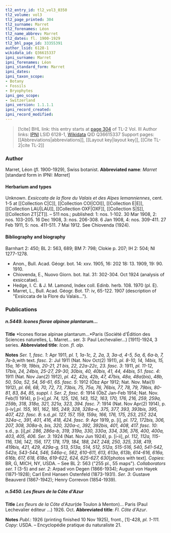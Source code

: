 ```yaml
---
tl2_entry_id: tl2_vol3_0350
tl2_volume: vol3
tl2_page_printed: 304
tl2_surname: Marret
tl2_forenames: Léon
tl2_name_abbrev: Marret
tl2_dates: fl. 1900-1929
tl2_bhl_page_id: 33355391
author_lsid: 6128-1
wikidata_id: Q36615337
ipni_surname: Marret
ipni_forenames: Léon
ipni_standard_form: Marret
ipni_dates: 
ipni_taxon_scope: 
- Botany
- Fossils
- Bryophytes
ipni_geo_scope: 
- Switzerland
ipni_version: 1.1.1.1
ipni_record_created: 
ipni_record_modified:
---
```


> [!cite] BHL link: this entry starts at [page 304](https://www.biodiversitylibrary.org/page/33355391) of TL-2 Vol. III
> Author links: [IPNI](https://www.ipni.org/a/6128-1) LSID 6128-1, [Wikidata](https://www.wikidata.org/wiki/Q36615337) QID Q36615337
> Support pages: [[Abbreviations|abbreviations]], [[Layout key|layout key]], [[Cite TL-2|cite TL-2]]

### Author

Marret, Léon (*fl*. 1900-1929), Swiss botanist. 
**Abbreviated name**: *Marret* \[standard form in IPNI: *Marret*\]

#### Herbarium and types

Unknown. *Exsiccata de la flore du Valais et des Alpes lemanniennes*, cent. 1-5 at [[Collection C|C]], [[Collection COI|COI]], [[Collection E|E]], [[Collection LAU|LAU]], [[Collection OXF|OXF]], [[Collection S|S]], [[Collection ZT|ZT]]. – 511 nos.; published: 1: nos. 1-102. 30 Mar 1908, 2: nos. 103-205. 16 Dec 1908, 3: nos. 206-308. 6 Jan 1908, 4: nos. 309-411. 27 Feb 1911, 5: nos. 411-511. 7 Mai 1912. See Chiovenda (1924).

#### Bibliography and biography

Barnhart 2: 450; BL 2: 563, 689; BM 7: 798; Clokie p. 207; IH 2: 504; NI 1277-1278.
- Anon., Bull. Acad. Géogr. bot. 14: xxv. 1905, 16: 202 18: 13. 1909, 19: 90. 1910.
- Chiovenda, E., Nuovo Giorn. bot. Ital. 31: 302-304. Oct 1924 (analysis of exsiccatae).
- Hedge, I. C. & J. M. Lamond, Index coll. Edinb. herb. 108. 1970 (pl. E).
- Marret, L., Bull. Acad. Géogr. Bot. 17: iv, 65-122. 1907 (description of "Exsiccata de la Flore du Valais...").

### Publications

##### n.5449. Icones florae alpinae plantarum...

**Title**
*Icones florae alpinae plantarum...*Paris (Société d'Édition des Sciences naturelles, L. Marret... ser. 3: Paul Lechevalier...) \[1911\]-1924, 3 series.
**Abbreviated title**: *Icon. fl. alp.*

**Notes**
*Ser. 1, fasc. 1*: Apr 1911, *pl. 1, 1a-1c, 2, 2a, 3, 3a-d, 4-5, 5a, 6, 6a-b, 7, 7a-b*,with text.
*fasc*. 2: Jul 1911 (Nat. Nov Oct(2) 1911), *pl. 8-10, 14, 14bis, 15, 15a, 16-19, 19bis, 20-21, 21 bis, 22, 22a-22c, 23.*
*fasc. 3*: 1911, *pl. 11-12, 17bis, 24, 24bis, 25-27, 29-30, 30bis, 40, 40bis, 41, 44, 44bis, 51.*
*fasc. 4*: 1911 (Nat. Nov Jan(2) 1912), *pl. 42, 42a, 42b, 47, 47bis, 48a, 48a*(*bis*), *48b, 50, 50a, 52, 54, 56-61, 65.*
*fasc. 5*: 1912 (Öbz Apr 1912; Nat. Nov. Mai(1) 1912), *pl. 66, 68, 70, 72, 73, 73bis, 75, 75a, 76, 76bis, 77, 78, 79, 79bis, 80-81, 83, 84, 85, suppl. I.*
*Ser. 2, fasc. 6*: 1914 (ÖbZ Jan-Feb 1914; Nat. Nov. Feb(1) 1914), p \[i-x\],*pl. 74, 125, 126, 143, 152, 163, 170, 176, 216, 259, 259a, 259b, 318, 318a, 321, 321a, 323, 394.*
*fasc. 7*: 1914 (Nat. Nov Apr(2) 1914), p. \[i-iv\],*pl. 155, 161, 162, 185, 249, 328, 328a-e, 375, 377, 393, 393bis, 395, 407, 422.*
*fasc. 8*: s.d.,*pl. 127, 157, 159, 159a, 166, 176, 175, 253, 257, 324, 324a-c, 391, 401, 416, 418, 424.*
*fasc. 9*: Apr 1919, p. \[i\]*, pl. 172, 172bis, 306, 207, 308, 308a-b, bis, 320, 320a-c, 392, 392bis, 401, 408, 417.*
*fasc. 10*: s.d., p. \[i\],*pl. 286, 286a-b, 319, 319a, 330, 330a, 334, 336, 376, 400, 400a, 403, 405, 406.*
*Ser. 3*: 1924 (Nat. Nov Jun 1924), p. \[i-ii\], *pl*. *112, 112a, 115-116, 136, 142, 156, 177, 178, 179, 184, 188, 247, 248, 250, 325, 338, 419, 419bis, 421, 429, 429a-g, 513, 513a, 514, 512, 512a, 515-516, 540, 541-542, 542a, 543-544, 546, 546a-c, 562, 610-611, 613, 613a, 613b, 614-616, 616a, 616b, 617, 618, 618a, 619-622, 624, 625-627, 630*\[photos with text\].
*Copies*: BR, G, MICH, NY, USDA. – See BL 2: 563 ("255 pl., 55 maps"). *Collaborators ser. 1* (3-5) and *ser. 2*: Arpad von Degen (1866-1934); August von Hayek (1871-1928); Carl Emil Hansen Ostenfeld (1873-1931). *Ser. 3*: Gustave Beauverd (1867-1942); Henry Correvon (1854-1939).

##### n.5450. Les fleurs de la Côte d'Azur

**Title**
*Les fleurs de la Côte d'Azur*(de Toulon à Menton)... Paris (Paul Lechevalier éditeur ...) 1926. Oct.
**Abbreviated title**: *Fl. Côte d'Azur*.

**Notes**
*Publ*.: 1926 (printing finished 10 Nov 1925), front., \[1\]-428, *pl. 1-111. Copy*: USDA. – Encyclopédie pratique du naturaliste 21.

